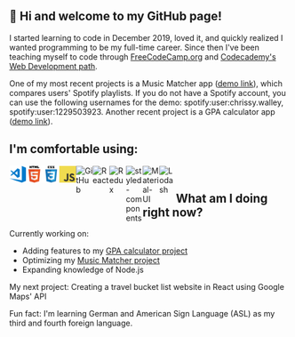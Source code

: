 ## 👋 Hi and welcome to my GitHub page! 

I started learning to code in December 2019, loved it, and quickly realized I wanted programming to be my full-time career. Since then I've been teaching myself to code through [FreeCodeCamp.org](https://www.freecodecamp.org/) and [Codecademy's Web Development path](https://www.codecademy.com/profiles/ariel-walley).

One of my most recent projects is a Music Matcher app ([demo link](https://music-matcher-project.web.app/)), which compares users' Spotify playlists. If you do not have a Spotify account, you can use the following usernames for the demo: spotify:user:chrissy.walley, spotify:user:1229503923. Another recent project is a GPA calculator app ([demo link](https://gpa-calculator-c000f.web.app/)).

## I'm comfortable using:

<img align="left" alt="Visual Studio Code" width="30px" src="https://raw.githubusercontent.com/github/explore/80688e429a7d4ef2fca1e82350fe8e3517d3494d/topics/visual-studio-code/visual-studio-code.png" />
<img align="left" alt="HTML5" width="30px" src="https://raw.githubusercontent.com/github/explore/80688e429a7d4ef2fca1e82350fe8e3517d3494d/topics/html/html.png" />
<img align="left" alt="CSS3" width="30px" src="https://raw.githubusercontent.com/github/explore/80688e429a7d4ef2fca1e82350fe8e3517d3494d/topics/css/css.png" />
<img align="left" alt="JavaScript" width="30px" src="https://raw.githubusercontent.com/github/explore/80688e429a7d4ef2fca1e82350fe8e3517d3494d/topics/javascript/javascript.png" />
<img align="left" alt="GitHub" width="30px" src="http://pngimg.com/uploads/github/github_PNG84.png" />
<img align="left" alt="React" width="30px" src="http://logos-download.com/wp-content/uploads/2016/09/React_logo_logotype_emblem.png" />
<img align="left" alt="Redux" width="30px" src="https://raw.githubusercontent.com/reduxjs/redux/master/logo/logo.png" />
<img align="left" alt="styled-components" width="30px" src="https://raw.githubusercontent.com/styled-components/brand/master/styled-components.png" />
<img align="left" alt="Material-UI" width="30px" src="https://camo.githubusercontent.com/58423e406b227112756822122631d9eca5ab83334a6f0d8f2a6305b086815747/68747470733a2f2f6d6174657269616c2d75692e636f6d2f7374617469632f6c6f676f2e737667" />
<img align="left" alt="Lodash" width="30px" src="https://media.trytn.dev/library/sites/2/2020/06/lodash-logo-1024x1024.png" />
<br />

## What am I doing right now?
Currently working on: 
- Adding features to my [GPA calculator project](https://github.com/awalley95/gpa-calculator)
- Optimizing my [Music Matcher project](https://github.com/awalley95/music-matcher)
- Expanding knowledge of Node.js

My next project: Creating a travel bucket list website in React using Google Maps' API

Fun fact: I'm learning German and American Sign Language (ASL) as my third and fourth foreign language.
